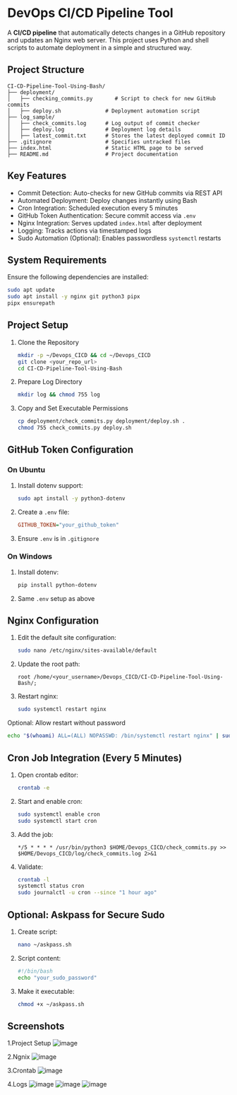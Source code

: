 # DevOps CI/CD Pipeline Tool

A **CI/CD pipeline** that automatically detects changes in a GitHub repository and updates an Nginx web server. This project uses Python and shell scripts to automate deployment in a simple and structured way.

## Project Structure

```
CI-CD-Pipeline-Tool-Using-Bash/
├── deployment/
│   ├── checking_commits.py       # Script to check for new GitHub commits
│   ├── deploy.sh              # Deployment automation script
├── log_sample/
│   ├── check_commits.log      # Log output of commit checker
│   ├── deploy.log             # Deployment log details
│   ├── latest_commit.txt      # Stores the latest deployed commit ID
├── .gitignore                 # Specifies untracked files
├── index.html                 # Static HTML page to be served
├── README.md                  # Project documentation
```

## Key Features

- Commit Detection: Auto-checks for new GitHub commits via REST API
- Automated Deployment: Deploy changes instantly using Bash
- Cron Integration: Scheduled execution every 5 minutes
- GitHub Token Authentication: Secure commit access via `.env`
- Nginx Integration: Serves updated `index.html` after deployment
- Logging: Tracks actions via timestamped logs
- Sudo Automation (Optional): Enables passwordless `systemctl` restarts

## System Requirements

Ensure the following dependencies are installed:

```bash
sudo apt update
sudo apt install -y nginx git python3 pipx
pipx ensurepath
```

## Project Setup

1. Clone the Repository
   ```bash
   mkdir -p ~/Devops_CICD && cd ~/Devops_CICD
   git clone <your_repo_url>
   cd CI-CD-Pipeline-Tool-Using-Bash
   ```

2. Prepare Log Directory
   ```bash
   mkdir log && chmod 755 log
   ```

3. Copy and Set Executable Permissions
   ```bash
   cp deployment/check_commits.py deployment/deploy.sh .
   chmod 755 check_commits.py deploy.sh
   ```

## GitHub Token Configuration

### On Ubuntu
1. Install dotenv support:
   ```bash
   sudo apt install -y python3-dotenv
   ```
2. Create a `.env` file:
   ```ini
   GITHUB_TOKEN="your_github_token"
   ```
3. Ensure `.env` is in `.gitignore`

### On Windows
1. Install dotenv:
   ```bash
   pip install python-dotenv
   ```
2. Same `.env` setup as above

## Nginx Configuration

1. Edit the default site configuration:
   ```bash
   sudo nano /etc/nginx/sites-available/default
   ```

2. Update the root path:
   ```nginx
   root /home/<your_username>/Devops_CICD/CI-CD-Pipeline-Tool-Using-Bash/;
   ```

3. Restart nginx:
   ```bash
   sudo systemctl restart nginx
   ```

Optional: Allow restart without password
```bash
echo "$(whoami) ALL=(ALL) NOPASSWD: /bin/systemctl restart nginx" | sudo tee /etc/sudoers.d/nginx_restart
```

## Cron Job Integration (Every 5 Minutes)

1. Open crontab editor:
   ```bash
   crontab -e
   ```

2. Start and enable cron:
   ```bash
   sudo systemctl enable cron
   sudo systemctl start cron
   ```

3. Add the job:
   ```cron
   */5 * * * * /usr/bin/python3 $HOME/Devops_CICD/check_commits.py >> $HOME/Devops_CICD/log/check_commits.log 2>&1
   ```

4. Validate:
   ```bash
   crontab -l
   systemctl status cron
   sudo journalctl -u cron --since "1 hour ago"
   ```

## Optional: Askpass for Secure Sudo

1. Create script:
   ```bash
   nano ~/askpass.sh
   ```

2. Script content:
   ```bash
   #!/bin/bash
   echo "your_sudo_password"
   ```

3. Make it executable:
   ```bash
   chmod +x ~/askpass.sh
   ```

## Screenshots
1.Project Setup
![image](https://github.com/user-attachments/assets/033ab8e4-93ee-4ba4-afa9-b25f1ea21214)

2.Ngnix 
![image](https://github.com/user-attachments/assets/9917cabc-c742-4f50-9e97-335e062853a9)

3.Crontab
![image](https://github.com/user-attachments/assets/587d253e-0edc-454a-adf9-a401f0614b0d)

4.Logs
![image](https://github.com/user-attachments/assets/fa6e2b0b-1ff3-41cd-b4cf-388aca155681)
![image](https://github.com/user-attachments/assets/79c04281-df01-4744-b60f-e20cbdbdfa1b)
![image](https://github.com/user-attachments/assets/c5813e34-dbba-46af-ad94-264697bc0b53)





